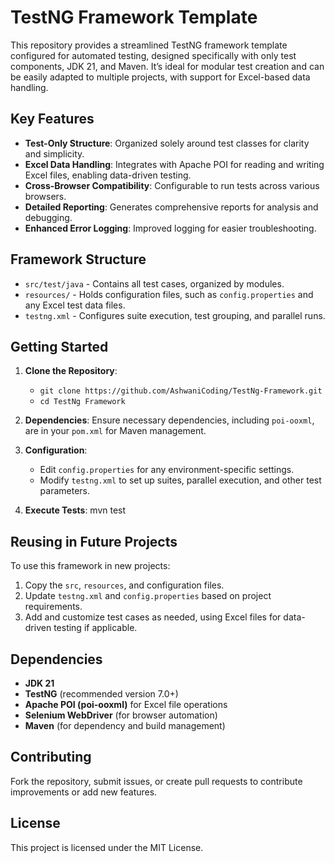 # TestNG Framework Template

This repository provides a streamlined TestNG framework template configured for automated testing, designed specifically with only test components, JDK 21, and Maven. It’s ideal for modular test creation and can be easily adapted to multiple projects, with support for Excel-based data handling.

## Key Features

- **Test-Only Structure**: Organized solely around test classes for clarity and simplicity.
- **Excel Data Handling**: Integrates with Apache POI for reading and writing Excel files, enabling data-driven testing.
- **Cross-Browser Compatibility**: Configurable to run tests across various browsers.
- **Detailed Reporting**: Generates comprehensive reports for analysis and debugging.
- **Enhanced Error Logging**: Improved logging for easier troubleshooting.

## Framework Structure

- `src/test/java` - Contains all test cases, organized by modules.
- `resources/` - Holds configuration files, such as `config.properties` and any Excel test data files.
- `testng.xml` - Configures suite execution, test grouping, and parallel runs.

## Getting Started

1. **Clone the Repository**:
      - `git clone https://github.com/AshwaniCoding/TestNg-Framework.git`
      - `cd TestNg Framework`

3. **Dependencies**: Ensure necessary dependencies, including `poi-ooxml`, are in your `pom.xml` for Maven management.

4. **Configuration**:
   - Edit `config.properties` for any environment-specific settings.
   - Modify `testng.xml` to set up suites, parallel execution, and other test parameters.

5. **Execute Tests**:
      mvn test  

## Reusing in Future Projects

To use this framework in new projects:
1. Copy the `src`, `resources`, and configuration files.
2. Update `testng.xml` and `config.properties` based on project requirements.
3. Add and customize test cases as needed, using Excel files for data-driven testing if applicable.

## Dependencies

- **JDK 21**
- **TestNG** (recommended version 7.0+)
- **Apache POI (poi-ooxml)** for Excel file operations
- **Selenium WebDriver** (for browser automation)
- **Maven** (for dependency and build management)

## Contributing

Fork the repository, submit issues, or create pull requests to contribute improvements or add new features.

## License

This project is licensed under the MIT License.
